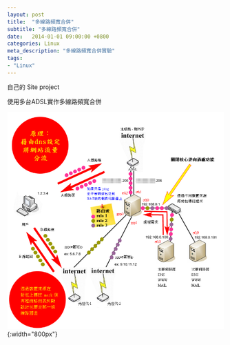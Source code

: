 ```yaml
---
layout: post
title:  "多線路頻寬合併"
subtitle: "多線路頻寬合併"
date:   2014-01-01 09:00:00 +0800
categories: Linux
meta_description: "多線路頻寬合併實驗"
tags:
- "Linux"
---
```


自己的 Site project

使用多台ADSL實作多線路頻寬合併

![使用多台ADSL實作多線路頻寬合併](/images/bandwidth/bandwidth-01.png){:width="800px"}
